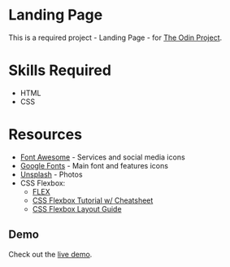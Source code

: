 # Landing Page
This is a required project - Landing Page - for [The Odin Project](https://www.theodinproject.com/).

# Skills Required
- HTML
- CSS

# Resources
- [Font Awesome](https://fontawesome.com/) - Services and social media icons
- [Google Fonts](https://fonts.google.com/) - Main font and features icons
- [Unsplash](https://unsplash.com/) - Photos
- CSS Flexbox:
    - [FLEX](https://flexbox.malven.co/)
    - [CSS Flexbox Tutorial w/ Cheatsheet](https://www.freecodecamp.org/news/css-flexbox-tutorial-with-cheatsheet/)
    - [CSS Flexbox Layout Guide](https://css-tricks.com/snippets/css/a-guide-to-flexbox/)

## Demo
Check out the [live demo](https://sjdumas.github.io/landing-page/).
